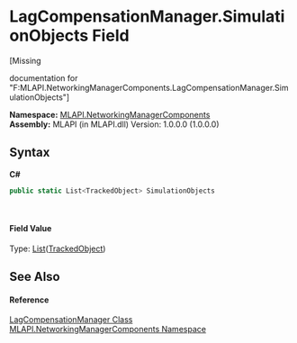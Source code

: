 # LagCompensationManager.SimulationObjects Field
 

\[Missing <summary> documentation for "F:MLAPI.NetworkingManagerComponents.LagCompensationManager.SimulationObjects"\]

**Namespace:**&nbsp;<a href="N_MLAPI_NetworkingManagerComponents">MLAPI.NetworkingManagerComponents</a><br />**Assembly:**&nbsp;MLAPI (in MLAPI.dll) Version: 1.0.0.0 (1.0.0.0)

## Syntax

**C#**<br />
``` C#
public static List<TrackedObject> SimulationObjects
```

<br />

#### Field Value
Type: <a href="http://msdn2.microsoft.com/en-us/library/6sh2ey19" target="_blank">List</a>(<a href="T_MLAPI_MonoBehaviours_Core_TrackedObject">TrackedObject</a>)

## See Also


#### Reference
<a href="T_MLAPI_NetworkingManagerComponents_LagCompensationManager">LagCompensationManager Class</a><br /><a href="N_MLAPI_NetworkingManagerComponents">MLAPI.NetworkingManagerComponents Namespace</a><br />